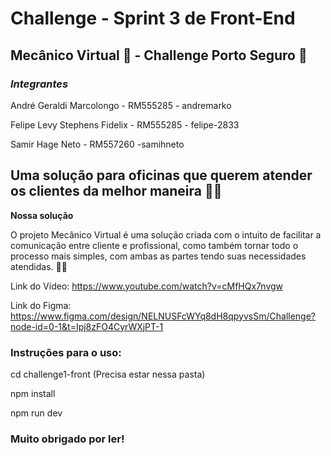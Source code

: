 
# Challenge - Sprint 3 de Front-End

## Mecânico Virtual 🔧 - Challenge Porto Seguro 🚗
### _Integrantes_
André Geraldi Marcolongo - RM555285 - andremarko

Felipe Levy Stephens Fidelix - RM555285 - felipe-2833

Samir Hage Neto - RM557260 -samihneto


## Uma solução para oficinas que querem atender os clientes da melhor maneira 👨‍🔧

**Nossa solução**

O projeto Mecânico Virtual é uma solução criada com o intuito de facilitar a comunicação entre cliente e profissional, como também 
tornar todo o processo mais simples, com ambas as partes tendo suas necessidades atendidas. 👨‍🔧

Link do Vídeo:
https://www.youtube.com/watch?v=cMfHQx7nvgw


Link do Figma:
https://www.figma.com/design/NELNUSFcWYq8dH8qpyvsSm/Challenge?node-id=0-1&t=Ipj8zFO4CyrWXjPT-1

### Instruções para o uso:
cd challenge1-front (Precisa estar nessa pasta)

npm install

npm run dev

### Muito obrigado por ler!


